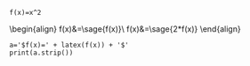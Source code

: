 ```sagesilent
f(x)=x^2
```


\begin{align}
f(x)&=\sage{f(x)}\\
f(x)&=\sage{2*f(x)}
\end{align}


```sageblock
a='$f(x)=' + latex(f(x)) + '$'
print(a.strip())
```
